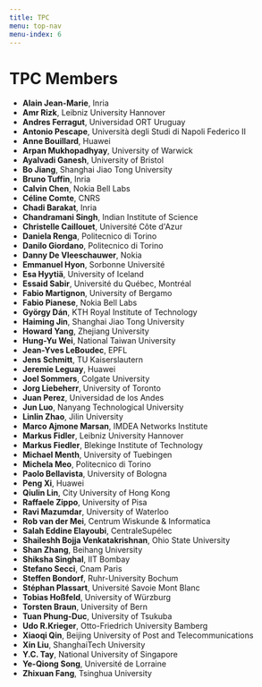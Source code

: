 ```yaml
---
title: TPC
menu: top-nav
menu-index: 6
---
```


# TPC Members

* **Alain Jean-Marie**, Inria
* **Amr Rizk**, Leibniz University Hannover
* **Andres Ferragut**, Universidad ORT Uruguay
* **Antonio Pescape**, Università degli Studi di Napoli Federico II
* **Anne Bouillard**, Huawei
* **Arpan Mukhopadhyay**, University of Warwick
* **Ayalvadi Ganesh**, University of Bristol
* **Bo Jiang**, Shanghai Jiao Tong University
* **Bruno Tuffin**, Inria
* **Calvin Chen**, Nokia Bell Labs
* **Céline Comte**, CNRS
* **Chadi Barakat**, Inria
* **Chandramani Singh**, Indian Institute of Science
* **Christelle Caillouet**, Université Côte d'Azur
* **Daniela Renga**, Politecnico di Torino
* **Danilo Giordano**, Politecnico di Torino
* **Danny De Vleeschauwer**, Nokia
* **Emmanuel Hyon**, Sorbonne Université
* **Esa Hyytiä**, University of Iceland
* **Essaid Sabir**, Université du Québec, Montréal
* **Fabio Martignon**, University of Bergamo
* **Fabio Pianese**, Nokia Bell Labs
* **György Dán**, KTH Royal Institute of Technology
* **Haiming Jin**, Shanghai Jiao Tong University
* **Howard Yang**, Zhejiang University
* **Hung-Yu Wei**, National Taiwan University
* **Jean-Yves LeBoudec**, EPFL
* **Jens Schmitt**, TU Kaiserslautern
* **Jeremie Leguay**, Huawei
* **Joel Sommers**, Colgate University
* **Jorg Liebeherr**, University of Toronto
* **Juan Perez**, Universidad de los Andes
* **Jun Luo**, Nanyang Technological University
* **Linlin Zhao**, Jilin University
* **Marco Ajmone Marsan**, IMDEA Networks Institute
* **Markus Fidler**, Leibniz University Hannover
* **Markus Fiedler**, Blekinge Institute of Technology
* **Michael Menth**, University of Tuebingen
* **Michela Meo**, Politecnico di Torino
* **Paolo Bellavista**, University of Bologna
* **Peng Xi**, Huawei
* **Qiulin Lin**, City University of Hong Kong
* **Raffaele Zippo**, University of Pisa
* **Ravi Mazumdar**, University of Waterloo
* **Rob van der Mei**, Centrum Wiskunde & Informatica
* **Salah Eddine Elayoubi**, CentraleSupélec
* **Shaileshh Bojja Venkatakrishnan**, Ohio State University
* **Shan Zhang**, Beihang University
* **Shiksha Singhal**, IIT Bombay
* **Stefano Secci**, Cnam Paris
* **Steffen Bondorf**, Ruhr-University Bochum
* **Stéphan Plassart**, Université Savoie Mont Blanc
* **Tobias Hoßfeld**, University of Würzburg
* **Torsten Braun**, University of Bern
* **Tuan Phung-Duc**, University of Tsukuba
* **Udo R.Krieger**, Otto-Friedrich University Bamberg
* **Xiaoqi Qin**, Beijing University of Post and Telecommunications
* **Xin Liu**, ShanghaiTech University
* **Y.C. Tay**, National University of Singapore
* **Ye-Qiong Song**, Université de Lorraine
* **Zhixuan Fang**, Tsinghua University
